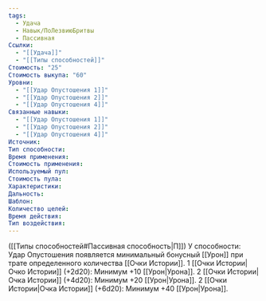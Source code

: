 ```yaml
---
tags:
  - Удача
  - Навык/ПоЛезвиюБритвы
  - Пассивная
Ссылки:
  - "[[Удача]]"
  - "[[Типы способностей]]"
Стоимость: "25"
Стоимость выкупа: "60"
Уровни:
  - "[[Удар Опустошения 1]]"
  - "[[Удар Опустошения 2]]"
  - "[[Удар Опустошения 4]]"
Связанные навыки:
  - "[[Удар Опустошения 1]]"
  - "[[Удар Опустошения 2]]"
  - "[[Удар Опустошения 4]]"
Источник:
Тип способности:
Время применения:
Стоимость применения:
Используемый пул:
Стоимость пула:
Характеристики:
Дальность:
Шаблон:
Количество целей:
Время действия:
Тип воздействия:
---
```

([[Типы способностей#Пассивная способность|П]]) У способности: Удар Опустошения появляется минимальный бонусный [[Урон]] при трате определенного количества [[Очки Истории]].
1 [[Очки Истории|Очко Истории]] (+2d20): Минимум +10 [[Урон|Урона]].
2 [[Очки Истории|Очка Истории]] (+4d20): Минимум +20 [[Урон|Урона]].
2 [[Очки Истории|Очка Истории]] (+6d20): Минимум +40 [[Урон|Урона]]. 

